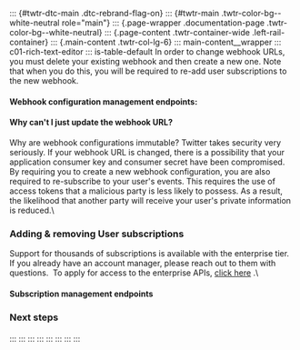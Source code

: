 ::: {#twtr-dtc-main .dtc-rebrand-flag-on}
::: {#twtr-main .twtr-color-bg--white-neutral role="main"}
::: {.page-wrapper .documentation-page .twtr-color-bg--white-neutral}
::: {.page-content .twtr-container-wide .left-rail-container}
::: {.main-content .twtr-col-lg-6}
::: main-content__wrapper
::: c01-rich-text-editor
::: is-table-default
In order to change webhook URLs, you must delete your existing webhook
and then create a new one. Note that when you do this, you will be
required to re-add user subscriptions to the new webhook.

#### Webhook configuration management endpoints:

#### Why can't I just update the webhook URL?

Why are webhook configurations immutable? Twitter takes security very
seriously. If your webhook URL is changed, there is a possibility that
your application consumer key and consumer secret have been compromised.
By requiring you to create a new webhook configuration, you are also
required to re-subscribe to your user's events. This requires the use of
access tokens that a malicious party is less likely to possess. As a
result, the likelihood that another party will receive your user's
private information is reduced.\

### Adding & removing User subscriptions

Support for thousands of subscriptions is available with the enterprise
tier. If you already have an account manager, please reach out to them
with questions.  To apply for access to the enterprise APIs, [click
here](/content/developer-twitter/en/enterprise) .\

#### Subscription management endpoints 

### 

### Next steps

#### 
:::
:::
:::
:::
:::
:::
:::
:::
